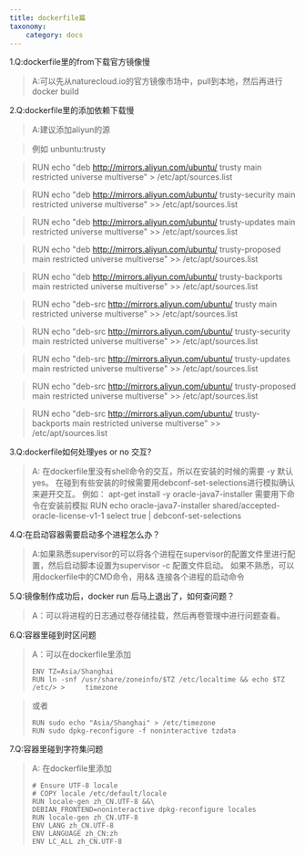 ```yaml
---
title: dockerfile篇
taxonomy:
    category: docs
---
```



1.Q:dockerfile里的from下载官方镜像慢

> A:可以先从naturecloud.io的官方镜像市场中，pull到本地，然后再进行docker build

2.Q:dockerfile里的添加依赖下载慢
	


> A:建议添加aliyun的源
 	
> 例如 unbuntu:trusty
 
> RUN echo "deb http://mirrors.aliyun.com/ubuntu/ trusty main restricted universe multiverse" > /etc/apt/sources.list

>RUN echo "deb http://mirrors.aliyun.com/ubuntu/ trusty-security main restricted universe multiverse" >> /etc/apt/sources.list

>RUN echo "deb http://mirrors.aliyun.com/ubuntu/ trusty-updates main restricted universe multiverse" >> /etc/apt/sources.list

>	RUN echo "deb http://mirrors.aliyun.com/ubuntu/ trusty-proposed main restricted universe multiverse" >> /etc/apt/sources.list

>	RUN echo "deb http://mirrors.aliyun.com/ubuntu/ trusty-backports main restricted universe multiverse" >> /etc/apt/sources.list

>	RUN echo "deb-src http://mirrors.aliyun.com/ubuntu/ trusty main restricted universe multiverse" >> /etc/apt/sources.list

>	RUN echo "deb-src http://mirrors.aliyun.com/ubuntu/ trusty-security main restricted universe multiverse" >> /etc/apt/sources.list

>	RUN echo "deb-src http://mirrors.aliyun.com/ubuntu/ trusty-updates main restricted universe multiverse" >> /etc/apt/sources.list

>	RUN echo "deb-src http://mirrors.aliyun.com/ubuntu/ trusty-proposed main restricted universe multiverse" >> /etc/apt/sources.list

>	RUN echo "deb-src http://mirrors.aliyun.com/ubuntu/ trusty-backports main restricted universe multiverse" >> /etc/apt/sources.list

3.Q:dockerfile如何处理yes or no 交互?
	
> A: 在dockerfile里没有shell命令的交互，所以在安装的时候的需要 -y 默认yes。 
>    在碰到有些安装的时候需要用debconf-set-selections进行模拟确认来避开交互。
>    例如：
>    apt-get install -y  oracle-java7-installer
>    需要用下命令在安装前模拟
>    RUN echo oracle-java7-installer shared/accepted-oracle-license-v1-1 select true | debconf-set-selections

4.Q:在启动容器需要启动多个进程怎么办？
	
> A:如果熟悉supervisor的可以将各个进程在supervisor的配置文件里进行配置，然后启动脚本设置为supervisor -c 配置文件启动。
> 如果不熟悉，可以用dockerfile中的CMD命令，用&& 连接各个进程的启动命令

5.Q:镜像制作成功后，docker run 后马上退出了，如何查问题？
	
> A：可以将进程的日志通过卷存储挂载，然后再卷管理中进行问题查看。

6.Q:容器里碰到时区问题

> A：可以在dockerfile里添加
> 
>     ENV TZ=Asia/Shanghai
>     RUN ln -snf /usr/share/zoneinfo/$TZ /etc/localtime && echo $TZ /etc/> >     timezone

> 或者
>     
>     RUN sudo echo "Asia/Shanghai" > /etc/timezone
>     RUN sudo dpkg-reconfigure -f noninteractive tzdata


7.Q:容器里碰到字符集问题

> A: 在dockerfile里添加
> 
>   
>     # Ensure UTF-8 locale
>     # COPY locale /etc/default/locale
>     RUN locale-gen zh_CN.UTF-8 &&\
>     DEBIAN_FRONTEND=noninteractive dpkg-reconfigure locales
>     RUN locale-gen zh_CN.UTF-8  
>     ENV LANG zh_CN.UTF-8  
>     ENV LANGUAGE zh_CN:zh  
>     ENV LC_ALL zh_CN.UTF-8  